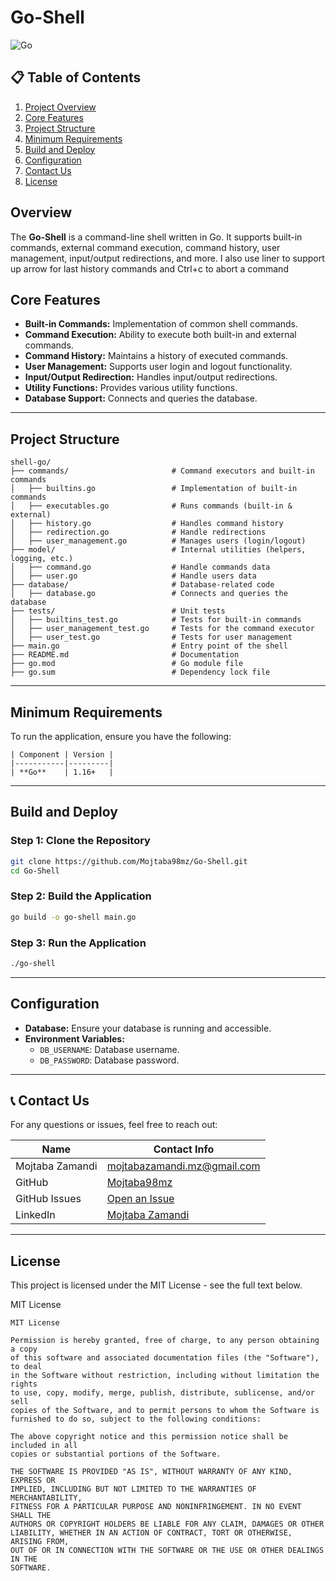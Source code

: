 # Go-Shell

![Go](https://img.shields.io/badge/Go-1.16-blue?logo=go)

## 📋 Table of Contents
1. [Project Overview](#overview)
2. [Core Features](#core-features)
3. [Project Structure](#project-structure)
4. [Minimum Requirements](#minimum-requirements)
5. [Build and Deploy](#build-and-deploy)
6. [Configuration](#configuration)
7. [Contact Us](#contact-us)
8. [License](#license)

## Overview
The **Go-Shell** is a command-line shell written in Go. It supports built-in commands, external command execution, command history, user management, input/output redirections, and more.
I also use liner to support up arrow for last history commands and Ctrl+c to abort a command

## Core Features
- **Built-in Commands:** Implementation of common shell commands.
- **Command Execution:** Ability to execute both built-in and external commands.
- **Command History:** Maintains a history of executed commands.
- **User Management:** Supports user login and logout functionality.
- **Input/Output Redirection:** Handles input/output redirections.
- **Utility Functions:** Provides various utility functions.
- **Database Support:** Connects and queries the database.

---

## Project Structure
```plaintext
shell-go/
├── commands/                       # Command executors and built-in commands
│   ├── builtins.go                 # Implementation of built-in commands
│   ├── executables.go              # Runs commands (built-in & external)
│   ├── history.go                  # Handles command history
│   ├── redirection.go              # Handle redirections
│   ├── user_management.go          # Manages users (login/logout)
├── model/                          # Internal utilities (helpers, logging, etc.)
│   ├── command.go                  # Handle commands data
│   ├── user.go                     # Handle users data
├── database/                       # Database-related code
│   ├── database.go                 # Connects and queries the database
├── tests/                          # Unit tests
│   ├── builtins_test.go            # Tests for built-in commands
│   ├── user_management_test.go     # Tests for the command executor
│   ├── user_test.go                # Tests for user management
├── main.go                         # Entry point of the shell
├── README.md                       # Documentation
├── go.mod                          # Go module file
├── go.sum                          # Dependency lock file
```

---

## Minimum Requirements
To run the application, ensure you have the following:
```plaintext
| Component | Version |
|-----------|---------|
| **Go**    | 1.16+   |
```

---

## Build and Deploy

### Step 1: Clone the Repository
```bash
git clone https://github.com/Mojtaba98mz/Go-Shell.git
cd Go-Shell
```

### Step 2: Build the Application
```bash
go build -o go-shell main.go
```

### Step 3: Run the Application
```bash
./go-shell
```

---

## Configuration
- **Database:** Ensure your database is running and accessible.
- **Environment Variables:**
    - `DB_USERNAME`: Database username.
    - `DB_PASSWORD`: Database password.

---

## 📞 Contact Us
For any questions or issues, feel free to reach out:

| Name              | Contact Info                                                           |
|-------------------|------------------------------------------------------------------------|
| Mojtaba Zamandi   | mojtabazamandi.mz@gmail.com                                            |
| GitHub            | [Mojtaba98mz](https://github.com/Mojtaba98mz)                          |
| GitHub Issues     | [Open an Issue](https://github.com/Mojtaba98mz/Go-Shell/issues)        |
| LinkedIn          | [Mojtaba Zamandi](https://linkedin.com/in/mojtaba-zamandi)             |

---

## License
This project is licensed under the MIT License - see the full text below.

MIT License

```
MIT License

Permission is hereby granted, free of charge, to any person obtaining a copy
of this software and associated documentation files (the "Software"), to deal
in the Software without restriction, including without limitation the rights
to use, copy, modify, merge, publish, distribute, sublicense, and/or sell
copies of the Software, and to permit persons to whom the Software is
furnished to do so, subject to the following conditions:

The above copyright notice and this permission notice shall be included in all
copies or substantial portions of the Software.

THE SOFTWARE IS PROVIDED "AS IS", WITHOUT WARRANTY OF ANY KIND, EXPRESS OR
IMPLIED, INCLUDING BUT NOT LIMITED TO THE WARRANTIES OF MERCHANTABILITY,
FITNESS FOR A PARTICULAR PURPOSE AND NONINFRINGEMENT. IN NO EVENT SHALL THE
AUTHORS OR COPYRIGHT HOLDERS BE LIABLE FOR ANY CLAIM, DAMAGES OR OTHER
LIABILITY, WHETHER IN AN ACTION OF CONTRACT, TORT OR OTHERWISE, ARISING FROM,
OUT OF OR IN CONNECTION WITH THE SOFTWARE OR THE USE OR OTHER DEALINGS IN THE
SOFTWARE.
```